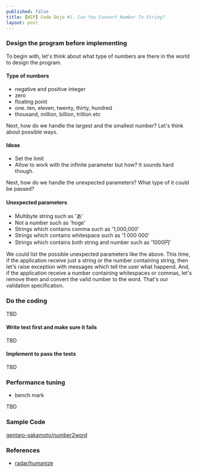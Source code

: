 ```yaml
---
published: false
title: [WIP] Code Dojo #1. Can You Convert Number To String?
layout: post
---
```

### Design the program before implementing

To begin with, let's think about what type of numbers are there in the world to design the program.

#### Type of numbers
- negative and positive integer
- zero
- floating point
- one..ten, eleven, twenty, thirty, hundred
- thousand, million, billion, trillion etc

Next, how do we handle the largest and the smallest number? Let's think about possible ways.

#### Ideas
- Set the limit
- Allow to work with the infinite parameter but how? It sounds hard though.

Next, how do we handle the unexpected parameters? What type of it could be passed?

#### Unexpected parameters
- Multibyte string such as 'あ'
- Not a number such as 'hoge'
- Strings which contains comma such as '1,000,000'
- Strings which contains whitespace such as '1 000 000'
- Strings which contains both string and number such as '1000円'

We could list the possible unexpected parameters like the above. This time, if the application receive just a string or the number containing string, then let's raise exception with messages which tell the user what happend. And, if the application receive a number containing whitespaces or commas, let's remove them and convert the valid number to the word. That's our validation specification.

### Do the coding
TBD

#### Write test first and make sure it fails
TBD

#### Implement to pass the tests
TBD

### Performance tuning
- bench mark

TBD

### Sample Code
[gentaro-sakamoto/number2word](https://github.com/gentaro-sakamoto/number2word)


### References
- [radar/humanize](https://github.com/radar/humanize)